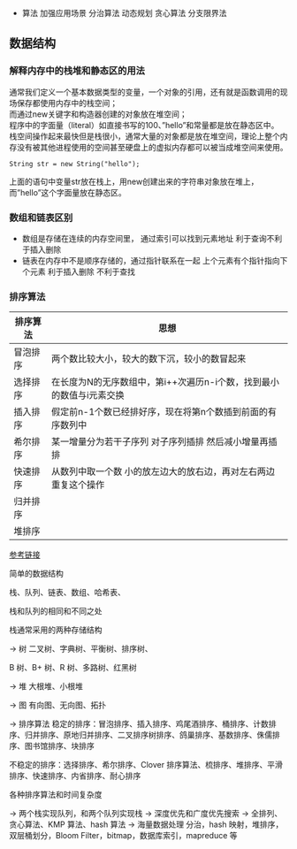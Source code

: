 
- 算法 加强应用场景
分治算法
动态规划
贪心算法
分支限界法

## 数据结构
### 解释内存中的栈堆和静态区的用法
  通常我们定义一个基本数据类型的变量，一个对象的引用，还有就是函数调用的现场保存都使用内存中的栈空间；  
  而通过new关键字和构造器创建的对象放在堆空间；  
  程序中的字面量（literal）如直接书写的100、”hello”和常量都是放在静态区中。  
  栈空间操作起来最快但是栈很小，通常大量的对象都是放在堆空间，理论上整个内存没有被其他进程使用的空间甚至硬盘上的虚拟内存都可以被当成堆空间来使用。
```
String str = new String("hello");
```
上面的语句中变量str放在栈上，用new创建出来的字符串对象放在堆上，而”hello”这个字面量放在静态区。

### 数组和链表区别
- 数组是存储在连续的内存空间里， 通过索引可以找到元素地址 利于查询不利于插入删除
- 链表在内存中不是顺序存储的，通过指针联系在一起 上个元素有个指针指向下个元素 利于插入删除 不利于查找


### 排序算法
排序算法 | 思想
---|---
冒泡排序 | 两个数比较大小，较大的数下沉，较小的数冒起来
选择排序 | 在长度为N的无序数组中，第i++次遍历n-i个数，找到最小的数值与i元素交换
插入排序 | 假定前n-1个数已经排好序，现在将第n个数插到前面的有序数列中
希尔排序 | 某一增量分为若干子序列 对子序列插排 然后减小增量再插排
快速排序 | 从数列中取一个数 小的放左边大的放右边，再对左右两边重复这个操作
归并排序 |
堆排序 |
[参考链接](http://www.jianshu.com/p/ae97c3ceea8d)


简单的数据结构

栈、队列、链表、数组、哈希表、

栈和队列的相同和不同之处

栈通常采用的两种存储结构

→ 树
二叉树、字典树、平衡树、排序树、

B 树、B+ 树、R 树、多路树、红黑树

→ 堆
大根堆、小根堆

→ 图
有向图、无向图、拓扑

→ 排序算法
稳定的排序：冒泡排序、插入排序、鸡尾酒排序、桶排序、计数排序、归并排序、原地归并排序、二叉排序树排序、鸽巢排序、基数排序、侏儒排序、图书馆排序、块排序

不稳定的排序：选择排序、希尔排序、Clover 排序算法、梳排序、堆排序、平滑排序、快速排序、内省排序、耐心排序

各种排序算法和时间复杂度

→ 两个栈实现队列，和两个队列实现栈
→ 深度优先和广度优先搜索
→ 全排列、贪心算法、KMP 算法、hash 算法
→ 海量数据处理
分治，hash 映射，堆排序，双层桶划分，Bloom Filter，bitmap，数据库索引，mapreduce 等